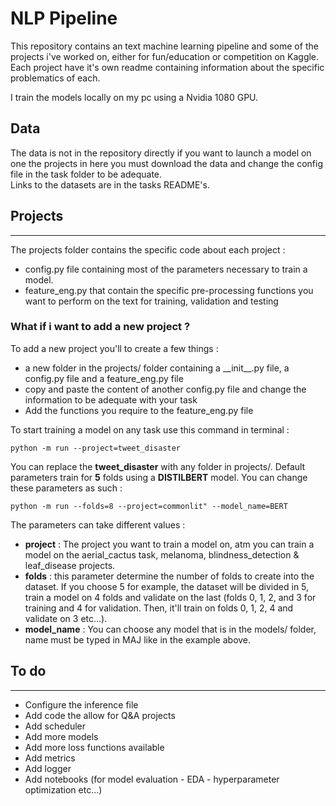 # **NLP Pipeline**

This repository contains an text machine learning pipeline and some of the projects i've worked on, either for fun/education or competition on Kaggle. \
Each project have it's own readme containing information about the specific problematics of each. 

I train the models locally on my pc using a Nvidia 1080 GPU. 
## **Data**

The data is not in the repository directly if you want to launch a model on one the projects in here you must download the data and change the config file in the task folder to be adequate. \
Links to the datasets are in the tasks README's.
## **Projects**
---
The projects folder contains the specific code about each project :
 * config.py file containing  most of the parameters necessary to train a model.
 * feature_eng.py that contain the specific pre-processing functions you want to perform on the text for training, validation and testing

### **What if i want to add a new project ?**
To add a new project you'll to create a few things : 
* a new folder in the projects/ folder containing a \_\_init\_\_.py file, a config.py file and a feature_eng.py file
* copy and paste the content of another config.py file and change the information to be adequate with your task
* Add the functions you require to the feature_eng.py file

To start training a model on any task use this command in terminal :
```
python -m run --project=tweet_disaster
```
You can replace the **tweet_disaster** with any folder in projects/.
Default parameters train for **5** folds using a **DISTILBERT** model.
You can change these parameters as such :
```
python -m run --folds=8 --project=commonlit" --model_name=BERT
```

The parameters can take different values :
* **project** : The project you want to train a model on, atm you can train a model on the aerial_cactus task, melanoma, blindness_detection & leaf_disease projects.
* **folds** : this parameter determine the number of folds to create into the dataset. If you choose 5 for example, the dataset will be divided in 5, train a model on 4 folds and validate on the last (folds 0, 1, 2, and 3 for training and 4 for validation. Then, it'll train on folds 0, 1, 2, 4 and validate on 3 etc...).
* **model_name** : You can choose any model that is in the models/ folder, name must be typed in MAJ like in the example above.

## **To do** 
---
* Configure the inference file
* Add code the allow for Q&A projects
* Add scheduler
* Add more models
* Add more loss functions available
* Add metrics
* Add logger
* Add notebooks (for model evaluation - EDA - hyperparameter optimization etc...)